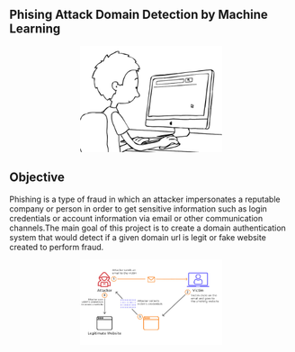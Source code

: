 ## Phising Attack Domain Detection by Machine Learning

<div align="center">
<img src="/Imgs/phising.gif" width="50%"/>
</div>

## Objective
Phishing is a type of fraud in which an attacker impersonates a reputable company or person in order to get sensitive information such as login credentials or account information via email or other communication channels.The main goal of this project is  to create a domain authentication system that would detect if a given domain url is legit or fake website created to perform fraud.


<div align="center">
<img src="/Imgs/phising_architecture.jpg" width="50%"/>
</div>






